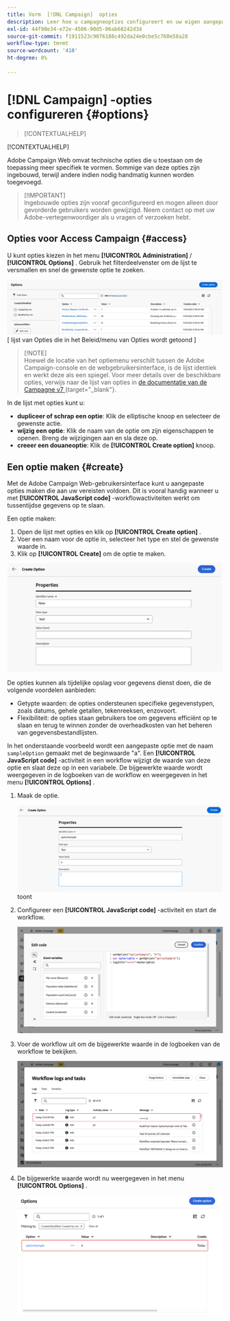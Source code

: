 ```yaml
---
title: Vorm  [!DNL Campaign]  opties
description: Leer hoe u campagneopties configureert en uw eigen aangepaste opties maakt.
exl-id: 44f90e34-e72e-4506-90d5-06ab68242d34
source-git-commit: f1911523c9076188c492da24e0cbe5c760e58a28
workflow-type: tm+mt
source-wordcount: '410'
ht-degree: 0%

---
```


# [!DNL Campaign] -opties configureren {#options}

>[!CONTEXTUALHELP]
>
[!CONTEXTUALHELP]

Adobe Campaign Web omvat technische opties die u toestaan om de toepassing meer specifiek te vormen. Sommige van deze opties zijn ingebouwd, terwijl andere indien nodig handmatig kunnen worden toegevoegd.

>[!IMPORTANT]\
Ingebouwde opties zijn vooraf geconfigureerd en mogen alleen door gevorderde gebruikers worden gewijzigd. Neem contact op met uw Adobe-vertegenwoordiger als u vragen of verzoeken hebt.

## Opties voor Access Campaign {#access}

U kunt opties kiezen in het menu **[!UICONTROL Administration]** / **[!UICONTROL Options]** . Gebruik het filterdeelvenster om de lijst te versmallen en snel de gewenste optie te zoeken.

![](assets/options-list.png)\
[ lijst van Opties die in het Beleid/menu van Opties wordt getoond ]

>[!NOTE]\
Hoewel de locatie van het optiemenu verschilt tussen de Adobe Campaign-console en de webgebruikersinterface, is de lijst identiek en werkt deze als een spiegel. Voor meer details over de beschikbare opties, verwijs naar de lijst van opties in [ de documentatie van de Campagne v7 ](https://experienceleague.adobe.com/en/docs/campaign-classic/using/installing-campaign-classic/appendices/configuring-campaign-options) {target="_blank"}.

In de lijst met opties kunt u:

* **dupliceer of schrap een optie**: Klik de elliptische knoop en selecteer de gewenste actie.
* **wijzig een optie**: Klik de naam van de optie om zijn eigenschappen te openen. Breng de wijzigingen aan en sla deze op.
* **creeer een douaneoptie**: Klik de **[!UICONTROL Create option]** knoop.

## Een optie maken {#create}

Met de Adobe Campaign Web-gebruikersinterface kunt u aangepaste opties maken die aan uw vereisten voldoen. Dit is vooral handig wanneer u met **[!UICONTROL JavaScript code]** -workflowactiviteiten werkt om tussentijdse gegevens op te slaan.

Een optie maken:

1. Open de lijst met opties en klik op **[!UICONTROL Create option]** .
1. Voer een naam voor de optie in, selecteer het type en stel de gewenste waarde in.
1. Klik op **[!UICONTROL Create]** om de optie te maken.

![ creeer optieinterface die gebieden voor naam, type, en waarde tonen ](assets/options-create.png)

De opties kunnen als tijdelijke opslag voor gegevens dienst doen, die de volgende voordelen aanbieden:

* Getypte waarden: de opties ondersteunen specifieke gegevenstypen, zoals datums, gehele getallen, tekenreeksen, enzovoort.
* Flexibiliteit: de opties staan gebruikers toe om gegevens efficiënt op te slaan en terug te winnen zonder de overheadkosten van het beheren van gegevensbestandlijsten.

In het onderstaande voorbeeld wordt een aangepaste optie met de naam `sampleOption` gemaakt met de beginwaarde &quot;a&quot;. Een **[!UICONTROL JavaScript code]** -activiteit in een workflow wijzigt de waarde van deze optie en slaat deze op in een variabele. De bijgewerkte waarde wordt weergegeven in de logboeken van de workflow en weergegeven in het menu **[!UICONTROL Options]** .

1. Maak de optie.

   ![ interface die van de de optiesverwezenlijking van de Douane de naam `sampleOption` en aanvankelijke waarde &quot;a&quot;](assets/options-sample-create.png) toont

1. Configureer een **[!UICONTROL JavaScript code]** -activiteit en start de workflow.

   ![ de interface van de de codeactiviteit van JavaScript configuratie ](assets/options-sample-javascript.png)

1. Voer de workflow uit om de bijgewerkte waarde in de logboeken van de workflow te bekijken.

   ![ Logboeken van het Werkschema die de bijgewerkte waarde van de douaneoptie tonen ](assets/options-sample-logs.png)

1. De bijgewerkte waarde wordt nu weergegeven in het menu **[!UICONTROL Options]** .

   ![ menu van Opties tonend de bijgewerkte waarde van de douaneoptie ](assets/options-sample-updated.png)